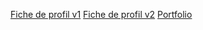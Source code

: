 <a href="ficheDeProfil/index.html">Fiche de profil v1</a>
<a href="ficheDeProfil/indexv2.html">Fiche de profil v2</a>
<a href="portfolio/index.html">Portfolio</a>